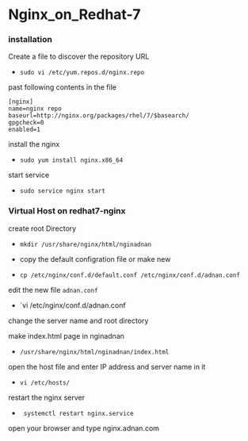 # Nginx_on_Redhat-7
### installation

 Create a file to discover the repository URL 
* `sudo vi /etc/yum.repos.d/nginx.repo`

 past following contents in the file
 ```
 [nginx]
 name=nginx repo
 baseurl=http://nginx.org/packages/rhel/7/$basearch/
 gpgcheck=0
 enabled=1
 ```
 install the nginx
* `sudo yum install nginx.x86_64`

 start service
* `sudo service nginx start`

### Virtual Host on redhat7-nginx

 create root Directory
 
* `mkdir /usr/share/nginx/html/nginadnan`
* copy the default configration file or make new

* `cp /etc/nginx/conf.d/default.conf /etc/nginx/conf.d/adnan.conf`

 edit the new file `adnan.conf`

* `vi /etc/nginx/conf.d/adnan.conf

 change the server name and root directory

 make index.html page in nginadnan

* `/usr/share/nginx/html/nginadnan/index.html`

 open the host file and enter IP address and server name in it

* `vi /etc/hosts/`

 restart the nginx server
 
* ` systemctl restart nginx.service`

 open your browser and type nginx.adnan.com

